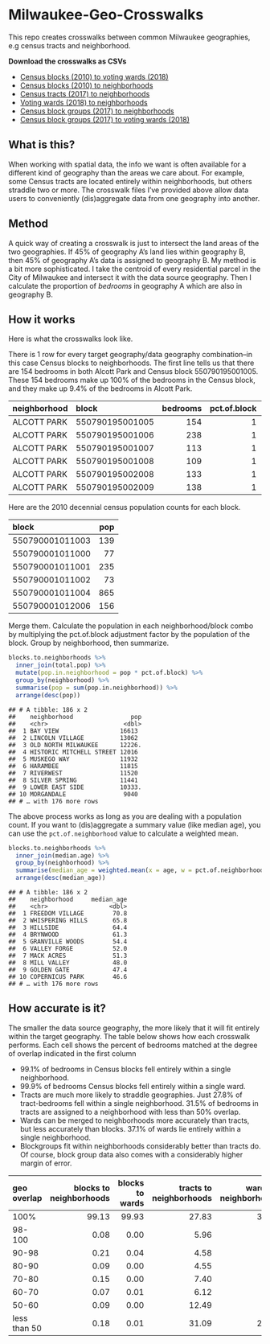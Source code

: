 
# Milwaukee-Geo-Crosswalks

This repo creates crosswalks between common Milwaukee geographies, e.g
census tracts and neighborhood.

**Download the crosswalks as CSVs**

  - [Census blocks (2010) to voting wards
    (2018)](https://github.com/jdjohn215/Milwaukee-Geo-Crosswalks/blob/master/Crosswalks/2010CensusBlocks_to_2018VotingWards.csv)
  - [Census blocks (2010) to
    neighborhoods](https://github.com/jdjohn215/Milwaukee-Geo-Crosswalks/blob/master/Crosswalks/2010CensusBlocks_to_Neighborhoods.csv)
  - [Census tracts (2017) to
    neighborhoods](https://github.com/jdjohn215/Milwaukee-Geo-Crosswalks/blob/master/Crosswalks/2017CensusTracts_to_Neighborhoods.csv)
  - [Voting wards (2018) to
    neighborhoods](https://github.com/jdjohn215/Milwaukee-Geo-Crosswalks/blob/master/Crosswalks/2018VotingWards_to_Neighborhoods.csv)
  - [Census block groups (2017) to
    neighborhoods](https://github.com/jdjohn215/Milwaukee-Geo-Crosswalks/blob/master/Crosswalks/2017CensusBlocks_to_Neighborhoods.csv)
  - [Census block groups (2017) to voting wards
    (2018)](https://github.com/jdjohn215/Milwaukee-Geo-Crosswalks/blob/master/Crosswalks/2017CensusBlockGroups_to_2018VotingWards.csv)

## What is this?

When working with spatial data, the info we want is often available for
a different kind of geography than the areas we care about. For example,
some Census tracts are located entirely within neighborhoods, but others
straddle two or more. The crosswalk files I’ve provided above allow data
users to conveniently (dis)aggregate data from one geography into
another.

## Method

A quick way of creating a crosswalk is just to intersect the land areas
of the two geographies. If 45% of geography A’s land lies within
geography B, then 45% of geography A’s data is assigned to geography B.
My method is a bit more sophisticated. I take the centroid of every
residential parcel in the City of Milwaukee and intersect it with the
data source geography. Then I calculate the proportion of *bedrooms* in
geography A which are also in geography B.

## How it works

Here is what the crosswalks look like.

There is 1 row for every target geography/data geography combination–in
this case Census blocks to neighborhoods. The first line tells us that
there are 154 bedrooms in both Alcott Park and Census block
550790195001005. These 154 bedrooms make up 100% of the bedrooms in the
Census block, and they make up 9.4% of the bedrooms in Alcott
Park.

| neighborhood | block           | bedrooms | pct.of.block | pct.of.neighborhood |
| :----------- | :-------------- | -------: | -----------: | ------------------: |
| ALCOTT PARK  | 550790195001005 |      154 |            1 |           0.0939597 |
| ALCOTT PARK  | 550790195001006 |      238 |            1 |           0.1452105 |
| ALCOTT PARK  | 550790195001007 |      113 |            1 |           0.0689445 |
| ALCOTT PARK  | 550790195001008 |      109 |            1 |           0.0665040 |
| ALCOTT PARK  | 550790195002008 |      133 |            1 |           0.0811470 |
| ALCOTT PARK  | 550790195002009 |      138 |            1 |           0.0841977 |

Here are the 2010 decennial census population counts for each block.

| block           | pop |
| :-------------- | --: |
| 550790001011003 | 139 |
| 550790001011000 |  77 |
| 550790001011001 | 235 |
| 550790001011002 |  73 |
| 550790001011004 | 865 |
| 550790001012006 | 156 |

Merge them. Calculate the population in each neighborhood/block combo by
multiplying the pct.of.block adjustment factor by the population of the
block. Group by neighborhood, then summarize.

``` r
blocks.to.neighborhoods %>%
  inner_join(total.pop) %>%
  mutate(pop.in.neighborhood = pop * pct.of.block) %>%
  group_by(neighborhood) %>%
  summarise(pop = sum(pop.in.neighborhood)) %>%
  arrange(desc(pop))
```

    ## # A tibble: 186 x 2
    ##    neighborhood                pop
    ##    <chr>                     <dbl>
    ##  1 BAY VIEW                 16613 
    ##  2 LINCOLN VILLAGE          13062 
    ##  3 OLD NORTH MILWAUKEE      12226.
    ##  4 HISTORIC MITCHELL STREET 12016 
    ##  5 MUSKEGO WAY              11932 
    ##  6 HARAMBEE                 11815 
    ##  7 RIVERWEST                11520 
    ##  8 SILVER SPRING            11441 
    ##  9 LOWER EAST SIDE          10333.
    ## 10 MORGANDALE                9040 
    ## # … with 176 more rows

The above process works as long as you are dealing with a population
count. If you want to (dis)aggregate a summary value (like median age),
you can use the `pct.of.neighborhood` value to calculate a weighted
mean.

``` r
blocks.to.neighborhoods %>%
  inner_join(median.age) %>%
  group_by(neighborhood) %>%
  summarise(median_age = weighted.mean(x = age, w = pct.of.neighborhood, na.rm = T)) %>%
  arrange(desc(median_age))
```

    ## # A tibble: 186 x 2
    ##    neighborhood     median_age
    ##    <chr>                 <dbl>
    ##  1 FREEDOM VILLAGE        70.8
    ##  2 WHISPERING HILLS       65.8
    ##  3 HILLSIDE               64.4
    ##  4 BRYNWOOD               61.3
    ##  5 GRANVILLE WOODS        54.4
    ##  6 VALLEY FORGE           52.0
    ##  7 MACK ACRES             51.3
    ##  8 MILL VALLEY            48.0
    ##  9 GOLDEN GATE            47.4
    ## 10 COPERNICUS PARK        46.6
    ## # … with 176 more rows

## How accurate is it?

The smaller the data source geography, the more likely that it will fit
entirely within the target geography. The table below shows how each
crosswalk performs. Each cell shows the percent of bedrooms matched at
the degree of overlap indicated in the first column

  - 99.1% of bedrooms in Census blocks fell entirely within a single
    neighborhood.
  - 99.9% of bedrooms Census blocks fell entirely within a single ward.
  - Tracts are much more likely to straddle geographies. Just 27.8% of
    tract-bedrooms fell within a single neighborhood. 31.5% of bedrooms
    in tracts are assigned to a neighborhood with less than 50% overlap.
  - Wards can be merged to neighborhoods more accurately than tracts,
    but less accurately than blocks. 37.1% of wards lie entirely within
    a single neighborhood.
  - Blockgroups fit within neighborhoods considerably better than tracts
    do. Of course, block group data also comes with a considerably
    higher margin of
error.

| geo overlap  | blocks to neighborhoods | blocks to wards | tracts to neighborhoods | wards to neighborhoods | blockgroups to wards | blockgroups to neighborhoods |
| :----------- | ----------------------: | --------------: | ----------------------: | ---------------------: | -------------------: | ---------------------------: |
| 100%         |                   99.13 |           99.93 |                   27.83 |                  37.14 |                35.53 |                        60.82 |
| 98-100       |                    0.08 |            0.00 |                    5.96 |                   4.95 |                 2.55 |                         4.34 |
| 90-98        |                    0.21 |            0.04 |                    4.58 |                   4.76 |                 4.98 |                         2.87 |
| 80-90        |                    0.09 |            0.00 |                    4.55 |                   6.96 |                 5.06 |                         5.00 |
| 70-80        |                    0.15 |            0.00 |                    7.40 |                   8.79 |                 8.69 |                         4.34 |
| 60-70        |                    0.07 |            0.01 |                    6.12 |                   9.61 |                 8.60 |                         4.90 |
| 50-60        |                    0.09 |            0.00 |                   12.49 |                   5.98 |                10.05 |                         5.96 |
| less than 50 |                    0.18 |            0.01 |                   31.09 |                  21.80 |                24.54 |                        11.77 |
